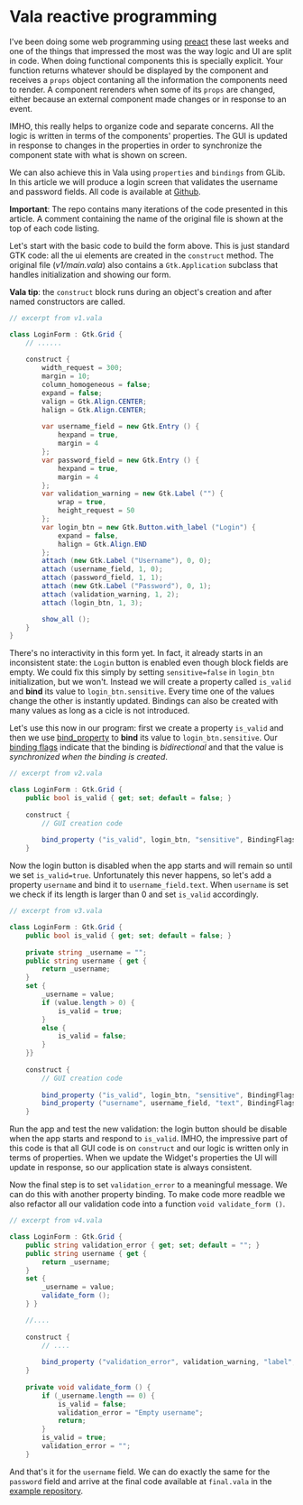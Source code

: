 # Vala reactive programming

I've been doing some web programming using [preact](https://preactjs.com/) these last weeks and one of the things that impressed the most was the way logic and UI are split in code. When doing functional components this is specially explicit. Your function returns whatever should be displayed by the component and receives a `props` object contaning all the information the components need to render. A component rerenders when some of its `props` are changed, either because an external component made changes or in response to an event. 

IMHO, this really helps to organize code and separate concerns. All the logic is written in terms of the components' properties. The GUI is updated in response to changes in the properties in order to synchronize the component state with what is shown on screen. 

We can also achieve this in Vala using `properties` and `bindings` from GLib. In this article we will produce a login screen that validates the username and password fields. All code is available at [Github](https://github.com/igordsm/reactive-gtk-vala).  

**Important**: The repo contains many iterations of the code presented in this article. A comment containing the name of the original file is shown at the top of each code listing.  

Let's start with the basic code to build the form above. This is just standard GTK code: all the ui elements are created in the `construct` method. The original file (*v1/main.vala*) also contains a `Gtk.Application` subclass that handles initialization and showing our form. 

**Vala tip**: the `construct` block runs during an object's creation and after named constructors are called. 

```c# 
// excerpt from v1.vala

class LoginForm : Gtk.Grid {
    // ......
    
    construct {
        width_request = 300;
        margin = 10;
        column_homogeneous = false;
        expand = false;
        valign = Gtk.Align.CENTER;
        halign = Gtk.Align.CENTER;
        
        var username_field = new Gtk.Entry () {
            hexpand = true,
            margin = 4
        };
        var password_field = new Gtk.Entry () {
            hexpand = true,
            margin = 4
        };
        var validation_warning = new Gtk.Label ("") {
            wrap = true,
            height_request = 50
        };
        var login_btn = new Gtk.Button.with_label ("Login") {
            expand = false,
            halign = Gtk.Align.END
        };
        attach (new Gtk.Label ("Username"), 0, 0);
        attach (username_field, 1, 0);
        attach (password_field, 1, 1);
        attach (new Gtk.Label ("Password"), 0, 1);
        attach (validation_warning, 1, 2);
        attach (login_btn, 1, 3);

        show_all ();
    }
}
```

There's no interactivity in this form yet. In fact, it already starts in an inconsistent state: the `Login` button is enabled even though block fields are empty. We could fix this simply by setting `sensitive=false` in `login_btn` initialization, but we won't. Instead we will create a property called `is_valid` and **bind** its value to `login_btn.sensitive`. Every time one of the values change the other is instantly updated. Bindings can also be created with many values as long as a cicle is not introduced. 

Let's use this now in our program: first we create a property `is_valid` and then we use [bind_property](https://valadoc.org/gobject-2.0/GLib.Object.bind_property.html) to **bind** its value to `login_btn.sensitive`. Our [binding flags](https://valadoc.org/gobject-2.0/GLib.BindingFlags.html) indicate that the binding is *bidirectional* and that the value is _synchronized when the binding is created_. 

```c#
// excerpt from v2.vala

class LoginForm : Gtk.Grid {
    public bool is_valid { get; set; default = false; }
    
    construct {
        // GUI creation code
        
        bind_property ("is_valid", login_btn, "sensitive", BindingFlags.BIDIRECTIONAL | BindingFlags.SYNC_CREATE);
    }
```

Now the login button is disabled when the app starts and will remain so until we set `is_valid=true`. Unfortunately this never happens, so let's add a property `username` and bind it to `username_field.text`. When `username` is set we check if its length is larger than 0 and set `is_valid` accordingly.

```c#
// excerpt from v3.vala

class LoginForm : Gtk.Grid {
    public bool is_valid { get; set; default = false; }
    
    private string _username = "";
    public string username { get {
        return _username;
    }
    set {
        _username = value;
        if (value.length > 0) {
            is_valid = true;
        }
        else {
            is_valid = false;
        }
    }}
    
    construct {
        // GUI creation code
        
        bind_property ("is_valid", login_btn, "sensitive", BindingFlags.BIDIRECTIONAL | BindingFlags.SYNC_CREATE);
        bind_property ("username", username_field, "text", BindingFlags.BIDIRECTIONAL | BindingFlags.SYNC_CREATE);
    }
```

Run the app and test the new validation: the login button should be disable when the app starts and respond to `is_valid`. IMHO, the impressive part of this code is that all GUI code is on `construct` and our logic is written only in terms of properties. When we update the Widget's properties the UI will update in response, so our application state is always consistent.

Now the final step is to set `validation_error` to a meaningful message. We can do this with another property binding. To make code more readble we also refactor all our validation code into a function `void validate_form ()`.

```c#
// excerpt from v4.vala

class LoginForm : Gtk.Grid {
    public string validation_error { get; set; default = ""; }
    public string username { get {
        return _username;
    }
    set {
        _username = value;
        validate_form ();
    } }

    //....
    
    construct {
        // ....
        
        bind_property ("validation_error", validation_warning, "label", BindingFlags.DEFAULT | BindingFlags.SYNC_CREATE);
    }
    
    private void validate_form () {
        if (_username.length == 0) {
            is_valid = false;
            validation_error = "Empty username";
            return;
        }
        is_valid = true;
        validation_error = "";
    }
```

And that's it for the `username` field. We can do exactly the same for the `password` field and arrive at the final code available at `final.vala` in the [example repository](https://github.com/igordsm/reactive-gtk-vala).

